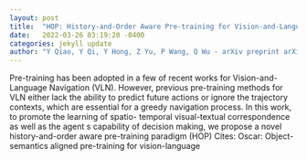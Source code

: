```yaml
---
layout: post
title:  "HOP: History-and-Order Aware Pre-training for Vision-and-Language Navigation"
date:   2022-03-26 03:19:20 -0400
categories: jekyll update
author: "Y Qiao, Y Qi, Y Hong, Z Yu, P Wang, Q Wu - arXiv preprint arXiv:2203.11591, 2022"
---
```

Pre-training has been adopted in a few of recent works for Vision-and-Language Navigation (VLN). However, previous pre-training methods for VLN either lack the ability to predict future actions or ignore the trajectory contexts, which are essential for a greedy navigation process. In this work, to promote the learning of spatio- temporal visual-textual correspondence as well as the agent s capability of decision making, we propose a novel history-and-order aware pre-training paradigm (HOP) Cites: Oscar: Object-semantics aligned pre-training for vision-language